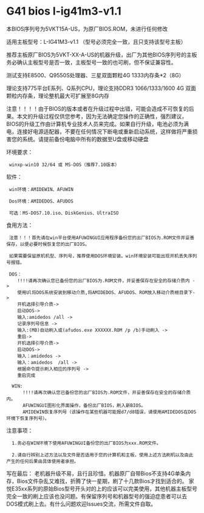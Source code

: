 # G41 bios l-ig41m3-v1.1

本BIOS序列号为5VKT15A-US，为原厂BIOS.ROM，未进行任何修改

适用主板型号：L-IG41M3-v1.1 （型号必须完全一致，且只支持该型号主板）

推荐主板原厂BIOS为5VKT-XX-A-US的机器升级，出厂为其他BIOS序列号的主板务必确认主板型号是否一致，主板型号一致的也可刷，但不保证兼容性。

测试支持E8500、Q9550S处理器、三星双面颗粒4G 1333内存条*2（8G）

理论支持775平台E系列、Q系列CPU，理论支持DDR3 1066/1333/1600 4G 双面颗粒内存条，理论整机最大可扩展至8G内存

注意！！！！由于BIOS的版本或者在升级过程中出错，可能会造成不可恢复的后果。本文的升级过程仅供您参考，因为无法确定您操作的正确性，强烈建议，BIOS的升级工作由计算机专业技术人员来完成。如果自行升级，电池必须为满电，连接好电源适配器，不要在任何情况下断电或重新启动系统，这样做将严重损害您的系统。请提前备份电脑中所有的数据至U盘或移动硬盘



环境要求：

     winxp-win10 32/64 或 MS-DOS（推荐7.10版本）

软件：
     
     win环境：AMIDEWIN、AFUWIN
     
     Dos环境：AMIDEDOS、AFUDOS
     
     可选：MS-DOS7.10.iso、DiskGenius、UltraISO

     
 食用方法：
     
     注意！！！首先请在win平台使用AFUWINGUI应用程序备份您的出厂BIOS为.ROM文件并妥善保存，以便必要时候恢复您的出厂BIOS。
     
     如果需要保留原机机型、序列号，推荐使用DOS环境安装。win环境安装可能出现开机丢失序列号报错。
     
     DOS：
        !!!!请再次确认您已备份您的出厂BIOS为.ROM文件，并妥善保存在安全的存储介质内 ->
        使用Ul将DOS系统安装到移动介质,将AMIDEDOS、AFUDOS、ROM放入移动介质根目录下->
        开机选择引导介质->
        启动DOS->
        输入:amidedos /all ->
        记录序列号信息 ->
        输入:(MB)自动刷入或(afudos.exe XXXXXX.ROM /p /b)手动刷入 ->
        重启->
        开机选择引导介质->
        启动DOS->
        输入：amidedos ->
        输入：amidedos  /all ->
        根据命令提示刷入相应的序列号 ->
        重启完成
        
      WIN:
          !!!!请再次确认您已备份您的出厂BIOS为.ROM文件，并妥善保存在安全的存储介质内。
          AFUWINGUI图形化界面操作，备份出厂BIOS，刷入新BIOS。
          AMIDEWIN恢复序列号（该操作在某些机器可能报d7/d8错误，请使用AMIDEDOS在DOS环境下恢复序列号）。
  
 
 注意事项：
 
      1.务必在WIN环境下使用AFUWINGUI备份您的出厂BIOS为xxx.ROM文件。
      
      2.请自行辨别上述方法以及文件是否适用于您的计算机和主板，使用上述方法刷机以及由此产生的任何后果由具体使用者承担。
  
  
  写在最后：
      老机器升级不易，且行且珍惜。机器原厂自带Bios不支持4G单条内存，Bios文件杂乱又难找，折腾了快一星期，刷了十几款Bios才找到适合的。 家悦E35xx系列的原始Bios型号开头对的上的应该可以完美使用，其他机器主板型号完全一致的刷上应该也没问题。有保留序列号和机器型号的强迫症患者可以去DOS模式刷上去。有什么问题欢迎Issues交流，所需文件自取。
  
        
